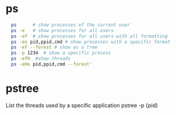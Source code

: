 # ps 
```bash
  ps      # show processes of the current user
  ps -e   # show processes for all users
  ps -ef  # show processes for all users with all formatting
  ps -eo pid,ppid,cmd # show processes with a specific format
  ps -ef --forest # show as a tree
  ps -p 1234  # show a specific process
  ps -efH  #show threads
  ps -eHo pid,ppid,cmd --forest'
```


# pstree 
List the threads used by a specific application
pstree -p {pid}
